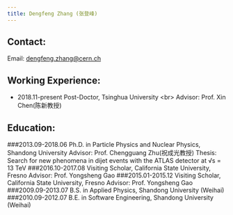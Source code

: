 ```yaml
---
title: Dengfeng Zhang (张登峰)
---
```


Contact:
---
Email: dengfeng.zhang@cern.ch 

Working Experience:
---

* 2018.11-present	  Post-Doctor, Tsinghua University \<br>
			  Advisor: Prof. Xin Chen(陈新教授)


Education:
---
###2013.09-2018.06	  Ph.D. in Particle Physics and Nuclear Physics, Shandong University
			            Advisor: Prof. Chengguang Zhu(祝成光教授)
                  Thesis: Search for new phenomena in dijet events with the ATLAS detector at √s = 13 TeV
###2016.10-2017.08   Visiting Scholar, California State University, Fresno
			            Advisor: Prof. Yongsheng Gao
###2015.01-2015.12   Visiting Scholar, California State University, Fresno
                  Advisor: Prof. Yongsheng Gao
###2009.09-2013.07   B.S. in Applied Physics, Shandong University (Weihai)
###2010.09-2012.07   B.E. in Software Engineering, Shandong University (Weihai)
